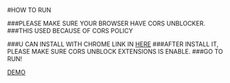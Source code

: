 #HOW TO RUN

###PLEASE MAKE SURE YOUR BROWSER HAVE CORS UNBLOCKER.
###THIS USED BECAUSE OF CORS POLICY

###U CAN INSTALL WITH CHROME LINK IN [HERE](https://chrome.google.com/webstore/detail/cors-unblock/lfhmikememgdcahcdlaciloancbhjino)
###AFTER INSTALL IT, PLEASE MAKE SURE CORS UNBLOCK EXTENSIONS IS ENABLE.
###GO TO RUN!

[DEMO](https://jubelio-project-test.vercel.app/)
